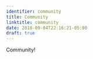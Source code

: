 ```yaml
---
identifier: community
title: Community
linktitle: community
date: 2018-09-04T22:16:21-05:00
draft: true
---
```


Community!